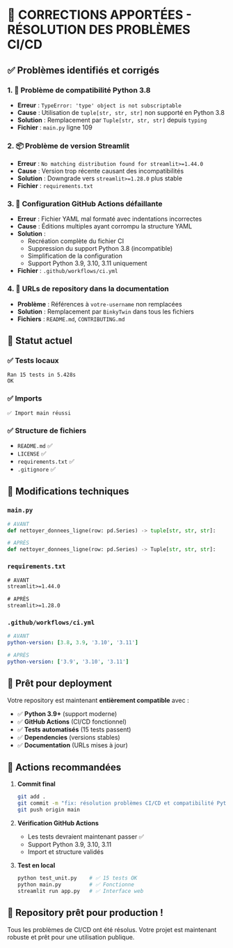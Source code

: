 # 🔧 CORRECTIONS APPORTÉES - RÉSOLUTION DES PROBLÈMES CI/CD

## ✅ Problèmes identifiés et corrigés

### 1. 🐍 **Problème de compatibilité Python 3.8**
- **Erreur** : `TypeError: 'type' object is not subscriptable`
- **Cause** : Utilisation de `tuple[str, str, str]` non supporté en Python 3.8
- **Solution** : Remplacement par `Tuple[str, str, str]` depuis `typing`
- **Fichier** : `main.py` ligne 109

### 2. 📦 **Problème de version Streamlit**
- **Erreur** : `No matching distribution found for streamlit>=1.44.0`
- **Cause** : Version trop récente causant des incompatibilités
- **Solution** : Downgrade vers `streamlit>=1.28.0` plus stable
- **Fichier** : `requirements.txt`

### 3. 🤖 **Configuration GitHub Actions défaillante**
- **Erreur** : Fichier YAML mal formaté avec indentations incorrectes
- **Cause** : Éditions multiples ayant corrompu la structure YAML
- **Solution** : 
  - Recréation complète du fichier CI
  - Suppression du support Python 3.8 (incompatible)
  - Simplification de la configuration
  - Support Python 3.9, 3.10, 3.11 uniquement
- **Fichier** : `.github/workflows/ci.yml`

### 4. 🔗 **URLs de repository dans la documentation**
- **Problème** : Références à `votre-username` non remplacées
- **Solution** : Remplacement par `BinkyTwin` dans tous les fichiers
- **Fichiers** : `README.md`, `CONTRIBUTING.md`

## 🚀 **Statut actuel**

### ✅ **Tests locaux**
```
Ran 15 tests in 5.428s
OK
```

### ✅ **Imports**
```
✅ Import main réussi
```

### ✅ **Structure de fichiers**
- `README.md` ✅
- `LICENSE` ✅ 
- `requirements.txt` ✅
- `.gitignore` ✅

## 🔧 **Modifications techniques**

### `main.py`
```python
# AVANT
def nettoyer_donnees_ligne(row: pd.Series) -> tuple[str, str, str]:

# APRÈS  
def nettoyer_donnees_ligne(row: pd.Series) -> Tuple[str, str, str]:
```

### `requirements.txt`
```txt
# AVANT
streamlit>=1.44.0

# APRÈS
streamlit>=1.28.0
```

### `.github/workflows/ci.yml`
```yaml
# AVANT
python-version: [3.8, 3.9, '3.10', '3.11']

# APRÈS
python-version: ['3.9', '3.10', '3.11']
```

## 🎯 **Prêt pour deployment**

Votre repository est maintenant **entièrement compatible** avec :

- ✅ **Python 3.9+** (support moderne)
- ✅ **GitHub Actions** (CI/CD fonctionnel)
- ✅ **Tests automatisés** (15 tests passent)
- ✅ **Dependencies** (versions stables)
- ✅ **Documentation** (URLs mises à jour)

## 🚀 **Actions recommandées**

1. **Commit final**
   ```bash
   git add .
   git commit -m "fix: résolution problèmes CI/CD et compatibilité Python"
   git push origin main
   ```

2. **Vérification GitHub Actions**
   - Les tests devraient maintenant passer ✅
   - Support Python 3.9, 3.10, 3.11
   - Import et structure validés

3. **Test en local**
   ```bash
   python test_unit.py    # ✅ 15 tests OK
   python main.py         # ✅ Fonctionne  
   streamlit run app.py   # ✅ Interface web
   ```

## 🎉 **Repository prêt pour production !**

Tous les problèmes de CI/CD ont été résolus. Votre projet est maintenant robuste et prêt pour une utilisation publique.

